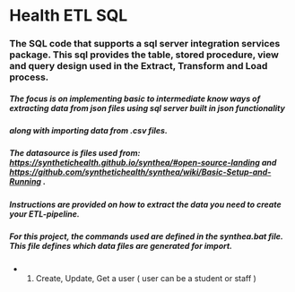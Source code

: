 # Health ETL SQL

### The SQL code that supports a sql server integration services package. This sql provides the table, stored procedure, view and query design used in the Extract, Transform and Load process.

##### The focus is on implementing basic to intermediate know ways of extracting data from json files using sql server built in json functionality
##### along with importing data from .csv files. 
##### The datasource is files used from: https://synthetichealth.github.io/synthea/#open-source-landing and https://github.com/synthetichealth/synthea/wiki/Basic-Setup-and-Running .
##### Instructions are provided on how to extract the data you need to create your ETL-pipeline.
##### For this project, the commands used are defined in the synthea.bat file. This file defines which data files are generated for import.

* 1. Create, Update, Get a user ( user can be a student or staff )

